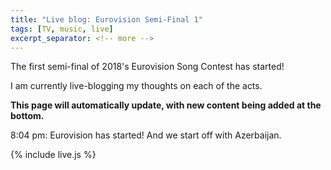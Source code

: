 ```yaml
---
title: "Live blog: Eurovision Semi-Final 1"
tags: [TV, music, live]
excerpt_separator: <!-- more -->
---
```


The first semi-final of 2018's Eurovision Song Contest has started!

I am currently live-blogging my thoughts on each of the acts.

<!-- more -->

**This page will automatically update, with new content being added at the bottom.**

8:04 pm: Eurovision has started! And we start off with Azerbaijan.

{% include live.js %}
